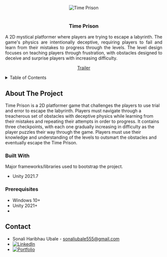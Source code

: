 <!-- Improved compatibility of back to top link: See: https://github.com/othneildrew/Best-README-Template/pull/73 -->
<a name="readme-top"></a>
<!--
*** Thanks for checking out the Best-README-Template. If you have a suggestion
*** that would make this better, please fork the repo and create a pull request
*** or simply open an issue with the tag "enhancement".
*** Don't forget to give the project a star!
*** Thanks again! Now go create something AMAZING! :D
-->



<!-- PROJECT SHIELDS -->
<!--
*** I'm using markdown "reference style" links for readability.
*** Reference links are enclosed in brackets [ ] instead of parentheses ( ).
*** See the bottom of this document for the declaration of the reference variables
*** for contributors-url, forks-url, etc. This is an optional, concise syntax you may use.
*** https://www.markdownguide.org/basic-syntax/#reference-style-links
-->
<div align="center">
    <img src="Title.jpg" alt="Time Prison">
</div>

<!-- PROJECT LOGO -->
<br />
<div align="center">
  <h3 align="center">Time Prison</h3>
  <p align="justify">
    A 2D mystical platformer where players are trying to escape a labyrinth. The game's physics are intentionally deceptive, requiring players to fail and learn from their mistakes to progress through the levels. The level design focuses on teaching players through frustration, with obstacles designed to deceive and surprise players with increasing difficulty.
    <br />
    <div align="center">
    <a href="https://youtu.be/KuBHnnQDwlc" target="_blank">Trailer</a>
    </div>
  </p>
</div>

<!-- TABLE OF CONTENTS -->
<details>
  <summary>Table of Contents</summary>
  <ol>
    <li>
      <a href="#about-the-project">About The Project</a>
      <ul>
        <li><a href="#built-with">Built With</a></li>
      </ul>
    </li>
    <li>
      <a href="#getting-started">Getting Started</a>
      <ul>
        <li><a href="#prerequisites">Prerequisites</a></li>
       </ul>
    </li>
    <li><a href="#contact">Contact</a></li>
    <li><a href="#acknowledgments">Acknowledgments</a></li>
  </ol>
</details>



<!-- ABOUT THE PROJECT -->
## About The Project


Time Prison is a 2D platformer game that challenges the players to use trial and error to escape the labyrinth. Players must navigate through a treacherous set of obstacles with deceptive physics while learning from their mistakes and repeating their attempts in order to progress. It contains three checkpoints, with each one gradually increasing in difficulty as the player puzzles their way through the game. Players must use their knowledge and understanding of the levels to outsmart the obstacles and eventually escape the Time Prison.

### Built With

Major frameworks/libraries used to bootstrap the project.

* Unity 2021.7

### Prerequisites

* Windows 10+
* Unity 2021+
* 
<!-- CONTACT -->
## Contact

* Sonali Haribhau Ubale - sonaliubale555@gmail.com
* [![LinkedIn][linkedin-shield]][linkedin-url]
* [![Portfolio][portfolioIcon-url]][portfolio-url]

<!-- MARKDOWN LINKS & IMAGES -->
<!-- https://www.markdownguide.org/basic-syntax/#reference-style-links -->
[linkedin-shield]: https://img.shields.io/badge/-LinkedIn-black.svg?style=for-the-badge&logo=linkedin&colorB=512
[linkedin-url]: https://www.linkedin.com/in/sonaliubale/
[portfolioIcon-url]: https://img.shields.io/badge/-Portfolio-skyblue
[portfolio-url]: https://sonaliubale555.wixsite.com/portfolio

